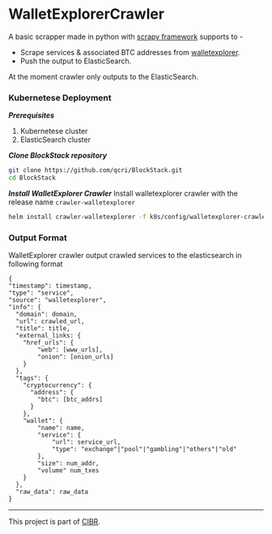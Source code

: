 # WalletExplorerCrawler

A basic scrapper made in python with [scrapy framework](https://scrapy.org/) supports to -
* Scrape services & associated BTC addresses from [walletexplorer](https://www.walletexplorer.com/).
* Push the output to ElasticSearch.

At the moment crawler only outputs to the ElasticSearch.
### Kubernetese Deployment
***Prerequisites***
1. Kubernetese cluster
2. ElasticSearch cluster

***Clone BlockStack repository***
```sh
git clone https://github.com/qcri/BlockStack.git
cd BlockStack
```
***Install WalletExplorer Crawler***
Install walletexplorer crawler with the release name ```crawler-walletexplorer```
```sh
helm install crawler-walletexplorer -f k8s/config/walletexplorer-crawler
```
### Output Format
WalletExplorer crawler output crawled services to the elasticsearch in following format
```
{
"timestamp": timestamp,
"type": "service",
"source": "walletexplorer",
"info": {
  "domain": domain,
  "url": crawled_url,
  "title": title,
  "external_links: {
    "href_urls": {
        "web": [www_urls],
        "onion": [onion_urls]
    }
  },
  "tags": {
    "cryptocurrency": {
      "address": {
        "btc": [btc_addrs]
      }
    },
    "wallet": {
        "name": name,
        "service": {
            "url": service_url,
            "type": "exchange"|"pool"|"gambling"|"others"|"old"
        },
        "size": num_addr,
        "volume" num_txes
    }
  },
  "raw_data": raw_data
}
```


---

This project is part of [CIBR](https://github.com/qcri/cibr).
